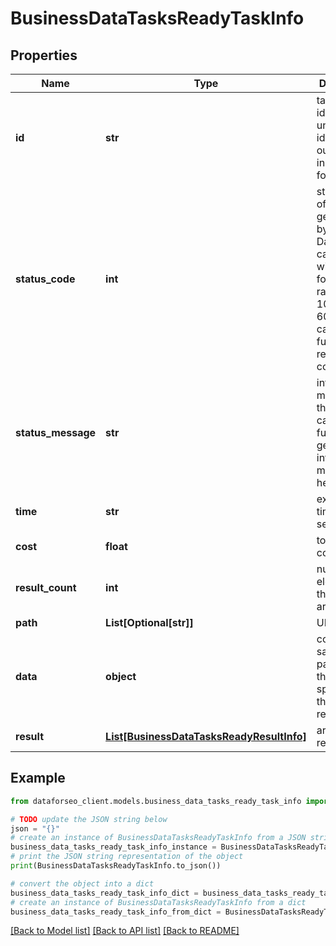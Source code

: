 # BusinessDataTasksReadyTaskInfo


## Properties

Name | Type | Description | Notes
------------ | ------------- | ------------- | -------------
**id** | **str** | task identifier unique task identifier in our system in the UUID format | [optional] 
**status_code** | **int** | status code of the task generated by DataForSEO, can be within the following range: 10000-60000 you can find the full list of the response codes here | [optional] 
**status_message** | **str** | informational message of the task you can find the full list of general informational messages here | [optional] 
**time** | **str** | execution time, seconds | [optional] 
**cost** | **float** | total tasks cost, USD | [optional] 
**result_count** | **int** | number of elements in the result array | [optional] 
**path** | **List[Optional[str]]** | URL path | [optional] 
**data** | **object** | contains the same parameters that you specified in the POST request | [optional] 
**result** | [**List[BusinessDataTasksReadyResultInfo]**](BusinessDataTasksReadyResultInfo.md) | array of results | [optional] 

## Example

```python
from dataforseo_client.models.business_data_tasks_ready_task_info import BusinessDataTasksReadyTaskInfo

# TODO update the JSON string below
json = "{}"
# create an instance of BusinessDataTasksReadyTaskInfo from a JSON string
business_data_tasks_ready_task_info_instance = BusinessDataTasksReadyTaskInfo.from_json(json)
# print the JSON string representation of the object
print(BusinessDataTasksReadyTaskInfo.to_json())

# convert the object into a dict
business_data_tasks_ready_task_info_dict = business_data_tasks_ready_task_info_instance.to_dict()
# create an instance of BusinessDataTasksReadyTaskInfo from a dict
business_data_tasks_ready_task_info_from_dict = BusinessDataTasksReadyTaskInfo.from_dict(business_data_tasks_ready_task_info_dict)
```
[[Back to Model list]](../README.md#documentation-for-models) [[Back to API list]](../README.md#documentation-for-api-endpoints) [[Back to README]](../README.md)


